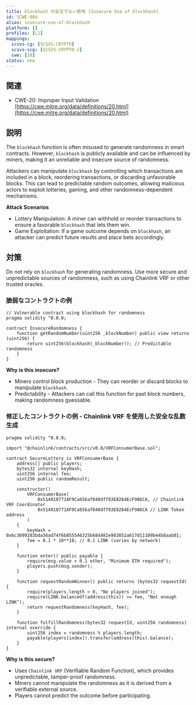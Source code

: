 ```yaml
---
title: blockhash の安全でない使用 (Insecure Use of blockhash)
id: SCWE-084
alias: insecure-use-of-blockhash
platform: []
profiles: [L1]
mappings:
  scsvs-cg: [SCSVS-CRYPTO]
  scsvs-scg: [SCSVS-CRYPTO-2]
  cwe: [20]
status: new
---
```


## 関連
- CWE-20: Improper Input Validation
  [https://cwe.mitre.org/data/definitions/20.html](https://cwe.mitre.org/data/definitions/20.html)

## 説明
The `blockhash` function is often misused to generate randomness in smart contracts. However, `blockhash` is publicly available and can be influenced by miners, making it an unreliable and insecure source of randomness.

Attackers can manipulate `blockhash` by controlling which transactions are included in a block, reordering transactions, or discarding unfavorable blocks. This can lead to predictable random outcomes, allowing malicious actors to exploit lotteries, gaming, and other randomness-dependent mechanisms.

**Attack Scenarios**
- Lottery Manipulation: A miner can withhold or reorder transactions to ensure a favorable `blockhash` that lets them win.
- Game Exploitation: If a game outcome depends on `blockhash`, an attacker can predict future results and place bets accordingly.

## 対策
Do not rely on `blockhash` for generating randomness. Use more secure and unpredictable sources of randomness, such as using Chainlink VRF or other trusted oracles.

### 脆弱なコントラクトの例
```solidity
// Vulnerable contract using blockhash for randomness
pragma solidity ^0.8.0;

contract InsecureRandomness {
    function getRandomNumber(uint256 _blockNumber) public view returns (uint256) {
        return uint256(blockhash(_blockNumber)); // Predictable randomness
    }
}
```
**Why is this insecure?**
- Miners control block production - They can reorder or discard blocks to manipulate `blockhash`.
- Predictability - Attackers can call this function for past block numbers, making randomness guessable.


### 修正したコントラクトの例 - Chainlink VRF を使用した安全な乱数生成

```solidity
pragma solidity ^0.8.0;

import "@chainlink/contracts/src/v0.8/VRFConsumerBase.sol";

contract SecureLottery is VRFConsumerBase {
    address[] public players;
    bytes32 internal keyHash;
    uint256 internal fee;
    uint256 public randomResult;

    constructor()
        VRFConsumerBase(
            0x514910771AF9Ca656af840dff83E8264EcF986CA, // Chainlink VRF Coordinator
            0x514910771AF9Ca656af840dff83E8264EcF986CA // LINK Token address
        )
    {
        keyHash = 0x6c3699283bda56ad74f6b855546325b68d482e983852a617d11109b44b8aab01; 
        fee = 0.1 * 10**18; // 0.1 LINK (varies by network)
    }

    function enter() public payable {
        require(msg.value > 0.1 ether, "Minimum ETH required");
        players.push(msg.sender);
    }

    function requestRandomWinner() public returns (bytes32 requestId) {
        require(players.length > 0, "No players joined");
        require(LINK.balanceOf(address(this)) >= fee, "Not enough LINK");
        return requestRandomness(keyHash, fee);
    }

    function fulfillRandomness(bytes32 requestId, uint256 randomness) internal override {
        uint256 index = randomness % players.length;
        payable(players[index]).transfer(address(this).balance);
    }
}
```

**Why is this secure?**
- Uses `Chainlink VRF` (Verifiable Random Function), which provides unpredictable, tamper-proof randomness.
- Miners cannot manipulate the randomness as it is derived from a verifiable external source.
- Players cannot predict the outcome before participating.
